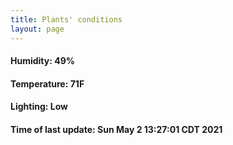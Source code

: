 ```yaml
---
title: Plants' conditions
layout: page
---
```



#### Humidity: 49%
#### Temperature: 71F
#### Lighting: Low
#### Time of last update: Sun May  2 13:27:01 CDT 2021
